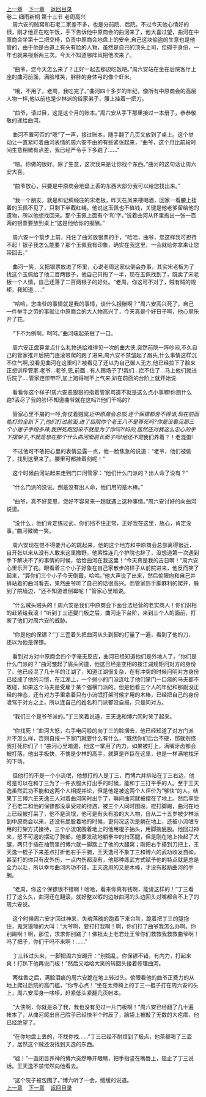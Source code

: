 
[上一章](https://github.com/xiaominghe2014/spider_book/blob/master/book/缺月梧桐/第39章.md)&nbsp;&nbsp;&nbsp;&nbsp;[下一章](https://github.com/xiaominghe2014/spider_book/blob/master/book/缺月梧桐/第41章.md)&nbsp;&nbsp;&nbsp;&nbsp;[返回目录](https://github.com/xiaominghe2014/spider_book/blob/master/book/缺月梧桐/README.md)
<br />卷二 细雨新桐 第十三节 老周高兴<br />&nbsp;&nbsp;&nbsp;&nbsp;周六安的贼窝和石老二家差不多，也是分前院、后院。不过今天他心情好的很，刚才他正在吃午饭，手下告诉他中原商会的曲河来了，他大喜过望，曲河在中原商会坐第十二把交椅，负责中原商会地盘上的安全,自己这块偷盗的生意也是他管的，由于他是白道上有头有脸的人物，虽然是自己的顶头上司，但碍于身份，一年也就来视察两三次。今天不知道哪阵风把他吹来了。<br /><br />&nbsp;&nbsp;&nbsp;&nbsp;“曲爷，您今天怎么来了？正好一起去那边吃饭吧。”周六安站在坐在后院客厅上座的曲河前面，满脸堆笑，胖胖的身体弓的像个虾米。<br /><br />&nbsp;&nbsp;&nbsp;&nbsp;“哦，不用了，老周，我吃完了。”曲河四十多岁的年纪，像所有中原商会的高层人物一样,他以前也是少林派的俗家弟子，腰上挂着一把刀。<br /><br />&nbsp;&nbsp;&nbsp;&nbsp;“曲爷，请过目，这是这个月的账本。”周六安从手下那里接过一本册子，恭恭敬敬的递给曲河。<br /><br />&nbsp;&nbsp;&nbsp;&nbsp;曲河不置可否的“嗯”了一声，接过账本，随手翻了几页又放到了桌上。这个举动让一直紧盯着曲河表情的周六安不由的有些紧张起来，“曲爷，这个月比前段时间生意稍微有点差，我已经严令手下多跑了......”<br /><br />&nbsp;&nbsp;&nbsp;&nbsp;“嗯。你做的很好。除了生意，这次我来是让你找个东西。”曲河的这句话让周六安大喜。<br /><br />&nbsp;&nbsp;&nbsp;&nbsp;“曲爷放心，只要是中原商会地盘上丢的东西大部分我可以给您找出来。”<br /><br />&nbsp;&nbsp;&nbsp;&nbsp;“我一个朋友，就是和记绸缎庄的宋老板，昨天在凤来楼喝酒，回家一看腰上挂着的玉佩不见了，只剩下半截红绳。他说这玉佩也不值钱，关键是他老爹留给他的遗物，所以他想找回来。那个玉佩上面有个‘和’字。”说着曲河从怀里掏出一张一百两的银票要放到桌上“这是他给你的报酬。”<br /><br />&nbsp;&nbsp;&nbsp;&nbsp;周六安一个箭步上前，托住了曲河放银票的手，“哈哈，曲爷，您这样我可担待不起！银子我怎么能要？那个玉佩我有印象，确实在我这里，一会就给你拿来让您带回去。”<br /><br />&nbsp;&nbsp;&nbsp;&nbsp;曲河一笑，又把银票放进了怀里，心说老周这家伙倒会办事，其实宋老板为了找这个玉佩给了他二百两银子，他自己只掏了一半，现在玉佩找到了，既卖了宋老板一个人情，自己还落了二百两银子的好处。“老周，你这可不对了，贼有贼的规矩，我知道......”<br /><br />&nbsp;&nbsp;&nbsp;&nbsp;“哈哈，您曲爷的事情就是我的事情，谈什么报酬啊？”周六安高兴死了，自己一件举手之劳的事就让中原商会的大人物高兴了，今天真是个好日子啊，他心里乐开了花。<br /><br />&nbsp;&nbsp;&nbsp;&nbsp;“下不为例啊。呵呵。”曲河端起茶抿了一口。<br /><br />&nbsp;&nbsp;&nbsp;&nbsp;周六安正盘算拿点什么礼物送给难得见一次的曲大侠,突然前院一阵吵闹,不久自己的管家推开后院门连滚带爬的跑了进来,周六安不禁皱起了眉头,什么事情这样沉不住气啊,没看见曲河在这里吗?!被看见了还以为自己御人无方,他已经拉下了脸来正想训斥管家.老爷...老爷,恩,前面...有人踢场子了!我们...拦不住了...马上他们就进后院了....管家连惊带吓,加上跑得喘不上气来,趴在前面的台阶上就开始说.<br /><br />&nbsp;&nbsp;&nbsp;&nbsp;看看你这个样子!周六安恶狠狠的指着管家骂道不就是这么点小事嘛!你跑什么跑?丢尽了我的脸!不知道曲爷就在这吗?!他们干吗的?<br /><br />&nbsp;&nbsp;&nbsp;&nbsp;管家心里不屑的一哼,你仗着贼窝*近中原商会总部,连个保镖都舍不得请,现在前面能打的全趴下了,他们打过前面,进了后院你个老王八不是等死吗?你是没看见那三个小崽子手段多辣,我拼死跑回来不就是为了你吗?!妈的,居然还对我这么忠心的手下摆架子,不就是想在那个什么曲河面前长面子吗!他还不是*我们养着？！老混蛋!<br /><br />&nbsp;&nbsp;&nbsp;&nbsp;不过他可不敢把心里的表情显露一点，他一脸焦急的说道：“老爷，他们被偷了，找到这里来了。腰里可都挂着剑呢！”<br /><br />&nbsp;&nbsp;&nbsp;&nbsp;这个时候曲河站起来走到门口问管家：“他们什么门派的？出人命了没有？”<br /><br />&nbsp;&nbsp;&nbsp;&nbsp;“什么门派的没说。倒是没有出人命，他们用的是木棒。”<br /><br />&nbsp;&nbsp;&nbsp;&nbsp;“曲爷，真不好意思，您好不容易来一趟就遇上这种事情。”周六安讨好的向曲河说道。<br /><br />&nbsp;&nbsp;&nbsp;&nbsp;“没什么，他们肯定练过武，你们挡不住正常，正好我在这里，放心，肯定没事。”曲河微微一笑。<br /><br />&nbsp;&nbsp;&nbsp;&nbsp;周六安现在恨不得要开心的跳起来，他的这个地方和中原商会总部离得很近，自开张以来从没有人敢来这里撒野，他索性连几个护院也辞了，没想道第一次遇到手下解决不了的事情的时候，恰恰曲河在我这里！“今天真是我的吉日啊！”周六安心里乐开了花。眼看着三个小子好象在自己家散步的样子从前院进来，他反而笑了起来，“算你们三个小子今天倒霉，哈哈。”他大声说了出来，然后偷眼向和自己并排站着的曲河看去，果然曲爷听了自己的话很高兴。而管家则手脚麻利的爬开，躲到了院墙边，“还不知道谁倒霉呢！”管家心里暗说。<br /><br />&nbsp;&nbsp;&nbsp;&nbsp;“什么贼头贼头的！周六安是我们中原商会下面合法经营的老实商人！你们识相的赶紧给我滚！”听到丁三还要门板之后，曲河走下台阶，来到三个人的面前，打断了他们对周六安的威胁。<br /><br />&nbsp;&nbsp;&nbsp;&nbsp;“你是他的保镖？”丁三歪着头把曲河从头到脚的打量了一遍，看到了他的刀，还以为他是保镖。<br /><br />&nbsp;&nbsp;&nbsp;&nbsp;看到对方对中原商会四个字毫无反应，曲河已经知道他们是外地人了，“你们是什么门派的？”曲河皱起了眉头问道，他这已经是变相的按江湖规矩问对方的身份了。他已经混了几十年的江湖了，知道江湖很复杂，在有冲突的时候问明对方身份已经成了他的习惯，在江湖上，一个弱小的门派连吐了他们掌门一口痰的马夫都不敢碰，如果这个马夫是受雇于某个强横门派的。但是他看三个人的年纪和那副没正经的神态，还有对方手里拿着只有小流氓打架时候才用的木棒，已经把自己的身份凌驾于对方之上，所以连自己的姓名和门派都没自报，只是问对方。<br /><br />&nbsp;&nbsp;&nbsp;&nbsp;“我们三个是爷爷派的。”丁三笑着说道，王天逸和博六同时笑了起来。<br /><br />&nbsp;&nbsp;&nbsp;&nbsp;“你找死！”曲河大怒，右手电闪般的向丁三的脸掴去，他已经知道了对方门派并不怎么样，否则自报一下家门就要什么有什么，“既然你们后台不硬，那就别怪我打死你们了！”曲河心里暗道，他这一掌用了内力，如果被打上，满嘴牙齿都会被打落，他出手极快，不愧是少林的高手，就算是齐巨在这里，也是一样满地找牙的下场。<br /><br />&nbsp;&nbsp;&nbsp;&nbsp;但他打的不是一个小流氓，他想打的人是丁三，而博六并排站在丁三右边，他可是可以在和丁三为了一件衣服大打出手的时候，能和丁三打平手的人。至于王天逸虽然武功不能和这两个人相提并论，但是他是被这两个人评价为”够快“的人。结果丁三博六王天逸三人对着曲河同时出手了，瞬间曲河就被摆在了地上。然后享受了石老二和他的保镖都没享受过的待遇，被三个人同时围殴。棍打脚踢，曲河在地上已经被打呆了，他不是流氓，他可是有头有脸的大人物，自从二十五岁被少林派到中原商会以来，还没有屁股着地的时候，更何况这次是躺在地上，还被小流氓专用的打架方式接待，三个小流氓围着地上的他用棍子抽头，用脚揣屁股。他回过神来，怒不可遏的摆动了胯部，他要发动地躺拳中的扫荡腿，但是刚在地上抬起了大腿，两只手插在袖筒里的博六就一脚踹上了他的大腿窝；刚把右手摸到刀把上，王天逸一棍子下来差点打折他右手手腕，王天逸可不象丁三和博六的武功收发自如，甚至打的你只有皮外伤，一点内伤都没有，他那种练武方式赋予他的特点就是总是全力以赴，所以幸亏曲河内功不错，王天逸用的又是木棒，才没有敲断曲河的手腕。<br /><br />&nbsp;&nbsp;&nbsp;&nbsp;“老周，你这个保镖很不错啊！哈哈，看来你真有钱啊，能请这样的！”丁三看打了这么久，曲河还在翻滚，就好整以暇的边敲曲河的头边回头对嘴都合不上了的周六安说。<br /><br />&nbsp;&nbsp;&nbsp;&nbsp;这个时候周六安才回过神来，失魂落魄的跑着下来台阶，跪着把丁三的腿抱住，鬼哭狼嚎的大叫：“大爷啊，要打打我啊！啊，你们打了曲爷我怎么办啊。你别踢啊！啊，那位，求求你别踹了！佛祖太上老君灶王爷你们救救我救救曲爷啊！吗了把子，你们干吗不来啊！......”<br /><br />&nbsp;&nbsp;&nbsp;&nbsp;丁三转过头来，一脚把周六安踢开：“别捣乱，你保镖不错，有内力，打起来爽！打趴下他再说门板！”然后又哈哈大笑的转回头接着修理曲河。<br /><br />&nbsp;&nbsp;&nbsp;&nbsp;两柱香之后，满脸泪痕的周六安跪在地上转过头。偷眼看他的曲爷正费力的从地上爬过后院的高门槛，“你专心点！”坐在太师椅上的丁三一棍子打在周六安的头上，周六安浑身一哆嗦，赶紧低头紧翻几页帐本。<br /><br />&nbsp;&nbsp;&nbsp;&nbsp;“大侠啊，你就是杀了我，我也没有见过一片门板啊！”周六安已经翻了几十遍帐本了，从曲河爬出自己院子已经快半个时辰了，脑袋上被敲了无数的大疙瘩，他已经绝望了。<br /><br />&nbsp;&nbsp;&nbsp;&nbsp;“在你地盘上丢的，不找你找......”丁三已经不耐烦到了极点，他茶都喝了三壶了，居然这个贼还没找到天逸的东西。<br /><br />&nbsp;&nbsp;&nbsp;&nbsp;“嘘！”一直闭目养神的博六突然睁开眼睛，把手指竖在嘴唇上，阻止了丁三说话。王天逸不禁愕然向他看去。<br /><br />&nbsp;&nbsp;&nbsp;&nbsp;“这个院子被包围了。”博六听了一会，缓缓的说道。 <br />
[上一章](https://github.com/xiaominghe2014/spider_book/blob/master/book/缺月梧桐/第39章.md)&nbsp;&nbsp;&nbsp;&nbsp;[下一章](https://github.com/xiaominghe2014/spider_book/blob/master/book/缺月梧桐/第41章.md)&nbsp;&nbsp;&nbsp;&nbsp;[返回目录](https://github.com/xiaominghe2014/spider_book/blob/master/book/缺月梧桐/README.md)
